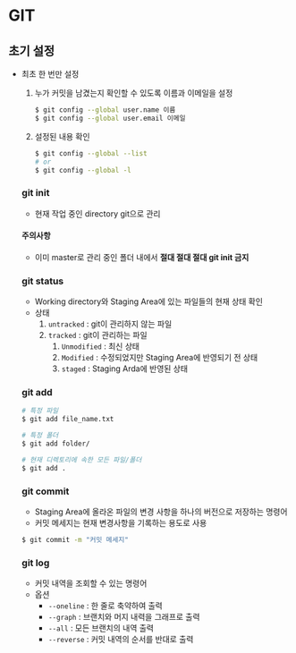 # GIT



## 초기 설정

* 최초 한 번만 설정

  1. 누가 커밋을 남겼는지 확인할 수 있도록 이름과 이메일을 설정

     ```bash
     $ git config --global user.name 이름
     $ git config --global user.email 이메일
     ```

  2. 설정된 내용 확인

     ```bash
     $ git config --global --list
     # or
     $ git config --global -l
     ```

  

  ### git init

  * 현재 작업 중인 directory git으로 관리

  #### 주의사항

  * 이미 master로 관리 중인 폴더 내에서 **절대 절대 절대 git init 금지**

  

  ### git status

  * Working directory와 Staging Area에 있는 파일들의 현재 상태 확인
  * 상태
    1. `untracked` : git이 관리하지 않는 파일
    2. `tracked` : git이 관리하는 파일
       1. `Unmodified` : 최신 상태
       2. `Modified` : 수정되었지만 Staging Area에 반영되기 전 상태
       3. `staged` : Staging Arda에 반영된 상태

  ### git add

  ```bash
  # 특정 파일
  $ git add file_name.txt
  
  # 특정 폴더
  $ git add folder/
  
  # 현재 디렉토리에 속한 모든 파일/폴더
  $ git add .
  ```

  

  ### git commit

  * Staging Area에 올라온 파일의 변경 사항을 하나의 버전으로 저장하는 명령어
  * 커밋 메세지는 현재 변경사항을 기록하는 용도로 사용

  ```bash
  $ git commit -m "커밋 메세지"
  ```

  

  ### git log

  * 커밋 내역을 조회할 수 있는 명령어
  * 옵션
    * `--oneline` : 한 줄로 축약하여 출력
    * `--graph` : 브랜치와 머지 내력을 그래프로 출력
    * `--all` : 모든 브랜치의 내역 출력
    * `--reverse` : 커밋 내역의 순서를 반대로 출력